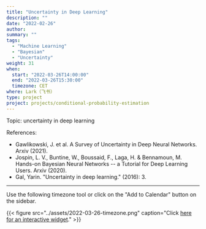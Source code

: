 ```yaml
---
title: "Uncertainty in Deep Learning"
description: ""
date: "2022-02-26"
author:
summary: ""
tags:
  - "Machine Learning"
  - "Bayesian"
  - "Uncertainty"
weight: 31
when:
  start: "2022-03-26T14:00:00"
  end: "2022-03-26T15:30:00"
  timezone: CET
where: Lark（飞书）
type: project
project: projects/conditional-probability-estimation
---
```


Topic: uncertainty in deep learning

References:

- Gawlikowski, J. et al. A Survey of Uncertainty in Deep Neural Networks. Arxiv (2021).
- Jospin, L. V., Buntine, W., Boussaid, F., Laga, H. & Bennamoun, M. Hands-on Bayesian Neural Networks -- a Tutorial for Deep Learning Users. Arxiv (2020).
- Gal, Yarin. "Uncertainty in deep learning." (2016): 3.


---

Use the following timezone tool or click on the "Add to Calendar" button on the sidebar.


{{< figure src="../assets/2022-03-26-timezone.png" caption="Click [here for an interactive widget](https://www.worldtimebuddy.com/?qm=1&lid=1816670,2950159,5,21&h=1816670&date=2022-3-26&sln=21-22.5&hf=1)." >}}



[^matrix_completion_wiki]: {{< cite key="matrix_completion_wiki" >}}
